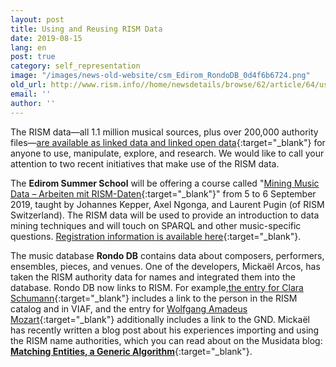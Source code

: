 ```yaml
---
layout: post
title: Using and Reusing RISM Data
date: 2019-08-15
lang: en
post: true
category: self_representation
image: "/images/news-old-website/csm_Edirom_RondoDB_0d4f6b6724.png"
old_url: http://www.rism.info//home/newsdetails/browse/62/article/64/using-and-reusing-rism-data.html
email: ''
author: ''
---
```


The RISM data—all 1.1 million musical sources, plus over 200,000 authority files—[are available as linked data and linked open data](https://opac.rism.info/index.php?id=10&L=0){:target="_blank"} for anyone to use, manipulate, explore, and research. We would like to call your attention to two recent initiatives that make use of the RISM data.

The **Edirom Summer School** will be offering a course called "[Mining Music Data – Arbeiten mit RISM-Daten](https://ess.uni-paderborn.de/2019/programm.html#mining){:target="_blank"}" from 5 to 6 September 2019, taught by Johannes Kepper, Axel Ngonga, and Laurent Pugin (of RISM Switzerland). The RISM data will be used to provide an introduction to data mining techniques and will touch on SPARQL and other music-specific questions. [Registration information is available here](https://ess.uni-paderborn.de/2019/registrierung.html){:target="_blank"}.

The music database **Rondo DB** contains data about composers, performers, ensembles, pieces, and venues. One of the developers, Mickaël Arcos, has taken the RISM authority data for names and integrated them into the database. Rondo DB now links to RISM. For example,[the entry for Clara Schumann](https://www.rondodb.com/people/150){:target="_blank"} includes a link to the person in the RISM catalog and in VIAF, and the entry for [Wolfgang Amadeus Mozart](https://www.rondodb.com/people/525){:target="_blank"} additionally includes a link to the GND. Mickaël has recently written a blog post about his experiences importing and using the RISM name authorities, which you can read about on the Musidata blog: [**Matching Entities, a Generic Algorithm**](https://musidata.wordpress.com/2019/07/23/matching-entities-a-generic-algorithm/){:target="_blank"}.


